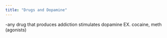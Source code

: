 ```yaml
---
title: "Drugs and Dopamine"
---
```

-any drug that produces addiction stimulates dopamine
EX. cocaine, meth (agonists)

